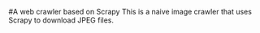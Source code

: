 #A web crawler based on Scrapy
This is a naive image crawler that uses Scrapy to download JPEG files.
